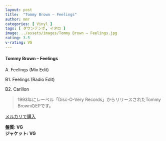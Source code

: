 ```yaml
---
layout: post
title:  "Tommy Brown – Feelings"
author: mmr
categories: [ Vinyl ]
tags: [ ダウンテンポ, イタロ ]
image: ../assets/images/Tommy Brown – Feelings.jpg
rating: 3.5
v-rating: VG
---
```


#### Tommy Brown – Feelings

A. Feelings (Mix Edit)

B1. Feelings (Radio Edit)

B2. Carillon

> 1993年にレーベル「Disc-O-Very Records」からリリースされたTommy BrownのEPです。


[メルカリで購入](https://jp.mercari.com/item/m69743649538)

<div class="mt-4 mb-4 d-flex align-items-center">
<strong class="mr-1">盤質: VG</strong>
</div>
<div class="mt-4 mb-4 d-flex align-items-center">
<strong class="mr-1">ジャケット: VG</strong>
</div>
